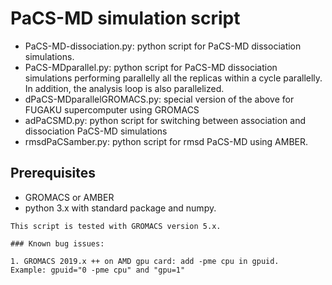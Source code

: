 # PaCS-MD simulation script

* PaCS-MD-dissociation.py: python script for PaCS-MD dissociation simulations.
* PaCS-MDparallel.py: python script for PaCS-MD dissociation simulations performing parallelly all the replicas within a cycle parallelly. In addition, the analysis loop is also parallelized.
* dPaCS-MDparallelGROMACS.py: special version of the above for FUGAKU supercomputer using GROMACS
* adPaCSMD.py: python script for switching between association and dissociation PaCS-MD simulations 
* rmsdPaCSamber.py: python script for rmsd PaCS-MD using AMBER.


## Prerequisites
* GROMACS or AMBER 
* python 3.x with standard package and numpy.

```
This script is tested with GROMACS version 5.x.

### Known bug issues:

1. GROMACS 2019.x ++ on AMD gpu card: add -pme cpu in gpuid.
Example: gpuid="0 -pme cpu" and "gpu=1"

```
